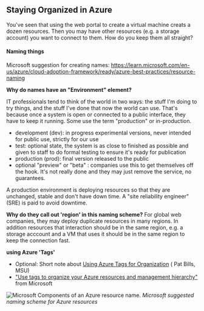## Staying Organized in Azure

You've seen that using the web portal to create a virtual machine creats a dozen resources.   Then you may have other resources (e.g. a storage account) you want to connect to them.  How do you keep them all straight?  

#### Naming things

Microsoft suggestion for creating names: https://learn.microsoft.com/en-us/azure/cloud-adoption-framework/ready/azure-best-practices/resource-naming

**Why do names have an "Environment" element?**

IT professionals tend to think of the world in two ways:  the stuff I'm doing to try things, and the stuff I've done that now the world can use.  That's because once a system is open or connected to a public interface, they have to keep it running.   Some use the term "production" or in-production. 

- development (dev):  in progress experimental versions, never intended for public use, strictly for our use
- test:  optional state, the system is as close to finished as possible and given to staff to do formal testing to ensure it's ready for publication
- production (prod): final version released to the public
- optional "preview" or "beta" : companies use this to get themselves off the hook.   It's not really done and they may just remove the service, no guarantees.  

A production environment is deploying resources so that they are unchanged, stable and don't have down time.  A "site reliability engineer" (SRE) is paid to avoid downtime.  


**Why do they call out 'region' in this naming scheme?**  For global web companies, they may deploy duplicate resources in many regions.    In addition resources that interaction should be in the same region, e.g. a storage acccount and a VM that uses it should be in the same region to keep the connection fast.  

**using Azure 'Tags'**

- Optional: Short note about [Using Azure Tags for Organization](azure_tags.md) ( Pat Bills, MSU)
- ["Use tags to organize your Azure resources and management hierarchy"](https://learn.microsoft.com/en-us/azure/azure-resource-manager/management/tag-resources?tabs=json) from Microsoft

![Microsoft Components of an Azure resource name.](https://learn.microsoft.com/en-us/azure/cloud-adoption-framework/ready/azure-best-practices/resource-naming)
*Microsoft suggested naming scheme for Azure resources*